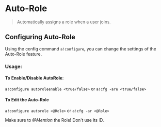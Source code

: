 # Auto-Role
> Automatically assigns a role when a user joins.

## Configuring Auto-Role

Using the config command `a!configure`, you can change the settings of the Auto-Role feature.

### Usage:

#### To Enable/Disable AutoRole:

`a!configure autoroleenable <true/false>` or `a!cfg -are <true/false>` 

#### To Edit the Auto-Role

`a!configure autorole <@Role>` or `a!cfg -ar <@Role>` 

<p class="tip">Make sure to <em>@Mention</em> the Role! Don't use its ID.</p>